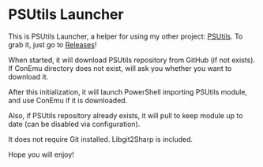 # PSUtils Launcher

This is PSUtils Launcher, a helper for using my other project: [PSUtils](https://github.com/ecsousa/PSUtils).
To grab it, just go to [Releases](https://github.com/ecsousa/PSUtilsLauncher/releases)!

When started, it will download PSUtils repository from GitHub (if not exists). If ConEmu directory does not exist, will ask you whether you want to download it.

After this initialization, it will launch PowerShell importing PSUtils module, and use ConEmu if it is downloaded.

Also, if PSUtils repository already exists, it will pull to keep module up to date (can be disabled via configuration).

It does not require Git installed. Libgit2Sharp is included.

Hope you will enjoy!
